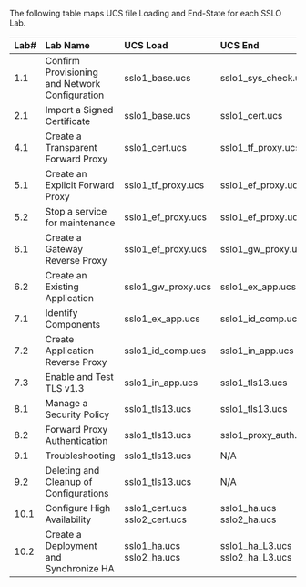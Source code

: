 The following table maps UCS file Loading and End-State for each SSLO Lab.

|Lab#|Lab Name|UCS Load|UCS End|
|:-----|:-----|:-----|:----|
|1.1|Confirm Provisioning and Network Configuration|sslo1_base.ucs|sslo1_sys_check.ucs|
|2.1|Import a Signed Certificate|sslo1_base.ucs|sslo1_cert.ucs|
|4.1|Create a Transparent Forward Proxy|sslo1_cert.ucs|sslo1_tf_proxy.ucs|
|5.1|Create an Explicit Forward Proxy|sslo1_tf_proxy.ucs|sslo1_ef_proxy.ucs|
|5.2|Stop a service for maintenance|sslo1_ef_proxy.ucs|sslo1_ef_proxy.ucs|
|6.1|Create a Gateway Reverse Proxy|sslo1_ef_proxy.ucs|sslo1_gw_proxy.ucs|
|6.2|Create an Existing Application|sslo1_gw_proxy.ucs|sslo1_ex_app.ucs|
|7.1|Identify Components|sslo1_ex_app.ucs|sslo1_id_comp.ucs|
|7.2|Create Application Reverse Proxy|sslo1_id_comp.ucs|sslo1_in_app.ucs|
|7.3|Enable and Test TLS v1.3|sslo1_in_app.ucs|sslo1_tls13.ucs|
|8.1|Manage a Security Policy|sslo1_tls13.ucs|sslo1_tls13.ucs|
|8.2|Forward Proxy Authentication|sslo1_tls13.ucs|sslo1_proxy_auth.ucs|
|9.1|Troubleshooting|sslo1_tls13.ucs|N/A|
|9.2|Deleting and Cleanup of Configurations|sslo1_tls13.ucs|N/A|
|10.1|Configure High Availability|sslo1_cert.ucs<br/>sslo2_cert.ucs|sslo1_ha.ucs<br/>sslo2_ha.ucs|
|10.2|Create a Deployment and Synchronize HA|sslo1_ha.ucs<br/>sslo2_ha.ucs|sslo1_ha_L3.ucs<br/>sslo2_ha_L3.ucs|
